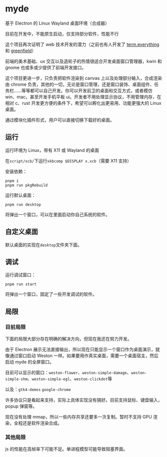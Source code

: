 # myde

基于 Electron 的 Linux Wayland 桌面环境（合成器）

目前在开发中，不能原生启动，仅支持部分软件，性能不行

这个项目再次证明了 web 技术开发的潜力（之前也有人开发了 [term.everything](https://github.com/mmulet/term.everything) 和 [greenfield](https://github.com/udevbe/greenfield)）

前端的美术基础、ux 交互以及造轮子的热情很适合开发桌面窗口管理器，kwin 和 gnome 也或多或少提供了前端开发接口。

这个项目更进一步，只负责把软件渲染到 canvas 上以及处理部分输入，合成渲染由 chrome 负责，其他的一切，无论是窗口管理，还是窗口装饰、桌面组件、任务栏……等等都可以自己开发。你可以开发前卫的桌面和交互方式，或者模仿 win、mac，甚至开发手机平板 ui。开发者不用处理显示协议，不用管理内存，在相对 c、rust 开发更方便的条件下，希望可以孵化出更易用、功能更强大的 Linux 桌面。

通过模块化插件形式，用户可以直接切换下载好的桌面。

## 运行

运行环境为 Linux，带有 X11 或 Wayland 的桌面

在`script/xcb/`下运行`xkbcomp $DISPLAY x.xcb`（需要 X11 支持）

安装依赖：

```shell
pnpm i
pnpm run pkgRebuild
```

运行默认桌面：

```shell
pnpm run desktop
```

将弹出一个窗口，可以在里面启动你自己系统的软件。

## 自定义桌面

默认桌面的实现在`desktop`文件夹下面。

## 调试

运行调试窗口：

```shell
pnpm run start
```

将弹出一个窗口，固定了一些开发调试的软件。

## 局限

### 目前局限

下面的局限大部分存在明确的解决方向，但现在我还在努力开发。

由于 Electron 展示无法直接输出，所以现在只能显示一个窗口作为桌面演示，就像通过窗口启动 Weston 一样。如果要用作真实桌面，需要一个桌面宿主，然后启动 myde 的全屏窗口。

目前可以显示的窗口：`weston-flower`、`weston-simple-damage`、`weston-simple-shm`、`weston-simple-egl`、`weston-clickdot`等

以及：`gtk4-demos` `google-chrome`

许多协议只是看起来支持，实际上具体实现没有搞好。目前支持鼠标、键盘输入，popup 弹窗等。

现在没有处理 mmap，所以一些内存共享还要多一次复制。暂时不支持 GPU 渲染，全程还是软件渲染合成。

### 其他局限

js 的性能在高帧率下可能不足。单进程模型可能导致阻塞界面。
